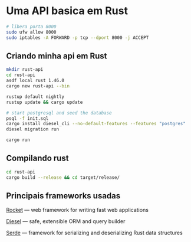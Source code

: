 # Uma API basica em Rust 
```zsh
# libera porta 8000
sudo ufw allow 8000
sudo iptables -A FORWARD -p tcp --dport 8000 -j ACCEPT
```


## Criando minha api em Rust
```zsh
mkdir rust-api
cd rust-api
asdf local rust 1.46.0
cargo new rust-api --bin

rustup default nightly
rustup update && cargo update

# start postgresql and seed the database
psql -f init.sql
cargo install diesel_cli --no-default-features --features "postgres"
diesel migration run

cargo run
```

## Compilando rust
```zsh
cd rust-api
cargo build --release && cd target/release/
```


## Principais frameworks usadas

[Rocket](https://rocket.rs/) — web framework for writing fast web applications

[Diesel](http://diesel.rs/) — safe, extensible ORM and query builder

[Serde](https://serde.rs/)  — framework for serializing and deserializing Rust data structures 
